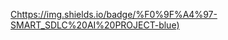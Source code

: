 [Chttps://img.shields.io/badge/%F0%9F%A4%97-SMART_SDLC%20AI%20PROJECT-blue)](https://huggingface.co/spaces/vibin004/Smart_SDLC)
